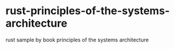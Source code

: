 # rust-principles-of-the-systems-architecture

rust sample by book principles of the systems architecture
